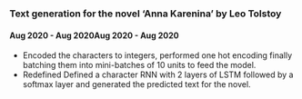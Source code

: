 ### Text generation for the novel ‘Anna Karenina’ by Leo Tolstoy
#### Aug 2020 - Aug 2020Aug 2020 - Aug 2020
- Encoded the characters to integers, performed one hot encoding finally batching them into mini-batches of 10 units to feed the model.
- Redefined Defined a character RNN with 2 layers of LSTM followed by a softmax layer and generated the predicted text for the novel.
